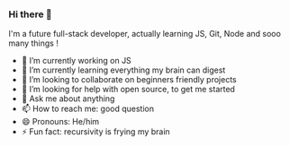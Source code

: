 ### Hi there 👋

I'm a future full-stack developer, actually learning JS, Git, Node and sooo many things !

- 🔭 I’m currently working on JS
- 🌱 I’m currently learning everything my brain can digest
- 👯 I’m looking to collaborate on beginners friendly projects
- 🤔 I’m looking for help with open source, to get me started
- 💬 Ask me about anything
- 📫 How to reach me: good question
- 😄 Pronouns: He/him
- ⚡ Fun fact: recursivity is frying my brain 
